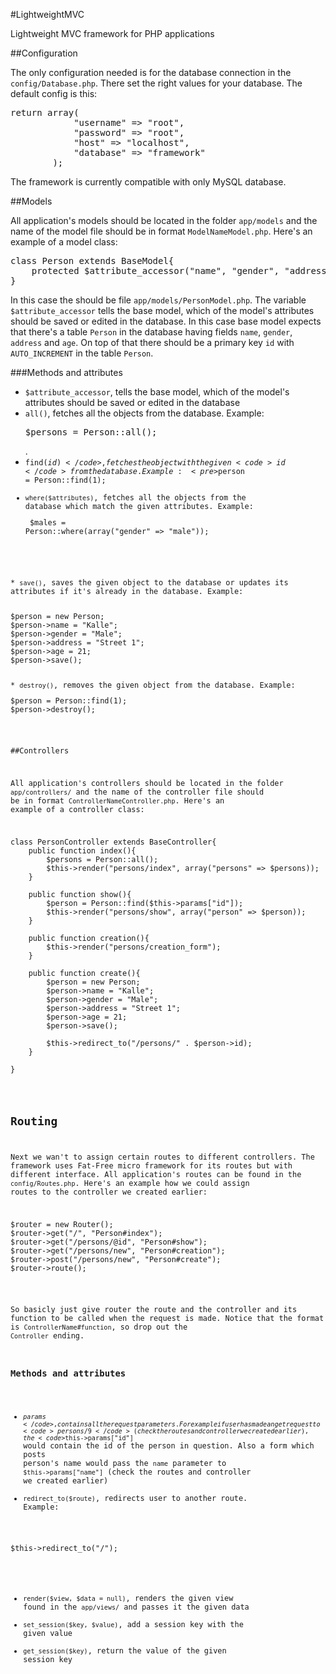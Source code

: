 #LightweightMVC

Lightweight MVC framework for PHP applications

##Configuration

The only configuration needed is for the database connection in the <code>config/Database.php</code>. There set the right values for your database. The default config is this:

<pre>
return array(
			"username" => "root",
			"password" => "root",
			"host" => "localhost",
			"database" => "framework"
		);
</pre>

The framework is currently compatible with only MySQL database.

##Models

All application's models should be located in the folder <code>app/models</code> and the name of the model file should be in format <code>ModelNameModel.php</code>. Here's an example of a model class:

<pre>
class Person extends BaseModel{
    protected $attribute_accessor("name", "gender", "address", "age");
}
</pre>

In this case the should be file <code>app/models/PersonModel.php</code>. The variable <code>$attribute_accessor</code> tells the base model, which of the model's attributes should be saved or edited in the database. In this case base model expects that there's a table <code>Person</code> in the database having fields <code>name</code>, <code>gender</code>, <code>address</code> and <code>age</code>. On top of that there should be a primary key <code>id</code> with <code>AUTO_INCREMENT</code> in the table <code>Person</code>.

###Methods and attributes

* <code>$attribute_accessor</code>, tells the base model, which of the model's attributes should be saved or edited in the database 
* <code>all()</code>, fetches all the objects from the database. Example: <pre>$persons = Person::all();</pre>.
* <code>find($id)</code>, fetches the object with the given <code>id</code> from the database. Example: <pre>$person = Person::find(1);</pre>
* <code>where($attributes)</code>, fetches all the objects from the database which match the given attributes. Example: <pre>
$males = Person::where(array("gender" => "male"));
</pre>
* <code>save()</code>, saves the given object to the database or updates its attributes if it's already in the database. Example: 
<pre> 
$person = new Person;
$person->name = "Kalle";
$person->gender = "Male";
$person->address = "Street 1";
$person->age = 21;
$person->save();
</pre>
* <code>destroy()</code>, removes the given object from the database. Example:
<pre>
$person = Person::find(1);
$person->destroy();
</pre>

##Controllers

All application's controllers should be located in the folder <code>app/controllers/</code> and the name of the controller file should be in format <code>ControllerNameController.php</code>. Here's an example of a controller class:

<pre>
class PersonController extends BaseController{
    public function index(){
        $persons = Person::all();
        $this->render("persons/index", array("persons" => $persons));
    }
    
    public function show(){
    	$person = Person::find($this->params["id"]);
    	$this->render("persons/show", array("person" => $person));
    }
    
    public function creation(){
    	$this->render("persons/creation_form");
    }
    
    public function create(){
    	$person = new Person;
    	$person->name = "Kalle";
		$person->gender = "Male";
		$person->address = "Street 1";
		$person->age = 21;
		$person->save();
	
		$this->redirect_to("/persons/" . $person->id);
    }
    
}
</pre>

## Routing

Next we wan't to assign certain routes to different controllers. The framework uses Fat-Free micro framework for its routes but with different interface. All application's routes can be found in the <code>config/Routes.php</code>. Here's an example how we could assign routes to the controller we created earlier:

<pre>
$router = new Router();
$router->get("/", "Person#index");
$router->get("/persons/@id", "Person#show");
$router->get("/persons/new", "Person#creation");
$router->post("/persons/new", "Person#create");
$router->route();
</pre>

So basicly just give router the route and the controller and its function to be called when the request is made. Notice that the format is <code>ControllerName#function</code>, so drop out the <code>Controller</code> ending.

### Methods and attributes

* <code>$params</code>, contains all the request parameters. For example if user has made an get request to <code>persons/9</code> (check the routes and controller we created earlier), the <code>$this->params["id"]</code> would contain the id 
of the person in question. Also a form which posts person's name would pass the <code>name</code> parameter to <code>$this->params["name"]</code> (check the routes and controller we created earlier)
* <code>redirect_to($route)</code>, redirects user to another route. Example: 
<pre>
$this->redirect_to("/");
</pre>
* <code>render($view, $data = null)</code>, renders the given view found in the <code>app/views/</code> and passes it the given data
* <code>set_session($key, $value)</code>, add a session key with the given value
* <code>get_session($key)</code>, return the value of the given session key
